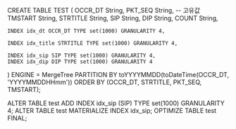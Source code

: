 
CREATE TABLE TEST
(
    OCCR_DT String,
    PKT_SEQ String,  -- 고유값
    TMSTART String,
    STRTITLE String,
    SIP String,
    DIP String,
    COUNT String,


    INDEX idx_dt OCCR_DT TYPE set(1000) GRANULARITY 4,

    INDEX idx_title STRTITLE TYPE set(1000) GRANULARITY 4,

    INDEX idx_sip SIP TYPE set(1000) GRANULARITY 4,
    INDEX idx_dip DIP TYPE set(1000) GRANULARITY 4
)
ENGINE = MergeTree
PARTITION BY toYYYYMMDD(toDateTime(OCCR_DT, 'YYYYMMDDHHmm')) 
ORDER BY (OCCR_DT, STRTITLE, PKT_SEQ, TMSTART);


ALTER TABLE test ADD INDEX idx_sip (SIP) TYPE set(1000) GRANULARITY 4;
ALTER TABLE test MATERIALIZE INDEX idx_sip;
OPTIMIZE TABLE test FINAL;
